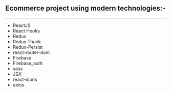 ## Ecommerce project using modern technologies:-

---

- ReactJS
- React Hooks
- Redux
- Redux Thunk
- Redux-Persist
- react-router-dom
- Firebase
- Firebase_auth
- sass
- JSX
- react-icons
- axios

